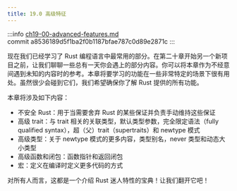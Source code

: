 ```yaml
---
title: 19.0 高级特征
---
```


:::info
[ch19-00-advanced-features.md](https://github.com/rust-lang/book/blob/main/src/ch19-00-advanced-features.md)
<br>
commit a8536189d5f1ba2f0b1187bfae787c0d89e2871c
:::

现在我们已经学习了 Rust 编程语言中最常用的部分。在第二十章开始另一个新项目之前，让我们聊聊一些总有一天你会遇上的部分内容。你可以将本章作为不经意间遇到未知的内容时的参考。本章将要学习的功能在一些非常特定的场景下很有用处。虽然很少会碰到它们，我们希望确保你了解 Rust 提供的所有功能。

本章将涉及如下内容：

* 不安全 Rust：用于当需要舍弃 Rust 的某些保证并负责手动维持这些保证
* 高级 trait：与 trait 相关的关联类型，默认类型参数，完全限定语法（fully qualified syntax），超（父）trait（supertraits）和 newtype 模式
* 高级类型：关于 newtype 模式的更多内容，类型别名，never 类型和动态大小类型
* 高级函数和闭包：函数指针和返回闭包
* 宏：定义在编译时定义更多代码的方式

对所有人而言，这都是一个介绍 Rust 迷人特性的宝典！让我们翻开它吧！
